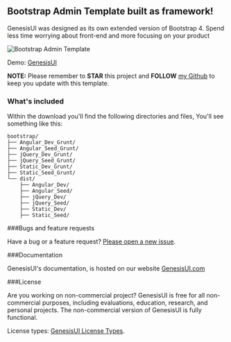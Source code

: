 ## Bootstrap Admin Template built as framework!

GenesisUI was designed as its own extended version of Bootstrap 4. Spend less time worrying about front-end and more focusing on your product


<img src="https://genesisui.com/img/mockups/tab1.png" alt="Bootstrap Admin Template">

Demo: <a href="http://GenesisUI.com?ref=github">GenesisUI</a>

**NOTE:** Please remember to **STAR** this project and **FOLLOW** [my Github](https://github.com/mrholek) to keep you update with this template.

### What's included

Within the download you'll find the following directories and files, You'll see something like this:

```
bootstrap/
├── Angular_Dev_Grunt/
├── Angular_Seed_Grunt/
├── jQuery_Dev_Grunt/
├── jQuery_Seed_Grunt/
├── Static_Dev_Grunt/
├── Static_Seed_Grunt/
└── dist/
    ├── Angular_Dev/
    ├── Angular_Seed/
    ├── jQuery_Dev/
    ├── jQuery_Seed/
    ├── Static_Dev/
    ├── Static_Seed/
```

###Bugs and feature requests

Have a bug or a feature request? [Please open a new issue](https://github.com/mrholek/GenesisUI/issues/new).

###Documentation

GenesisUI's documentation, is hosted on our website <a href="https://GenesisUI.com">GenesisUI.com</a>

###License

Are you working on non-commercial project? GenesisUI is free for all non-commercial purposes, including evaluations, education, research, and personal projects. The non-commercial version of GenesisUI is fully functional.

License types: <a href="https://genesisui.com/license.html?ref=github">GenesisUI License Types</a>. 
